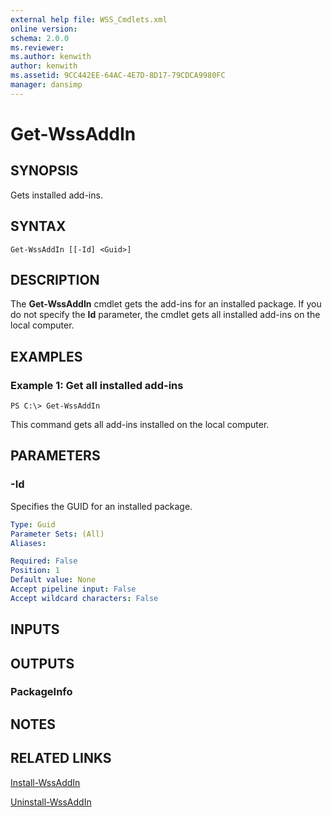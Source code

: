 ```yaml
---
external help file: WSS_Cmdlets.xml
online version: 
schema: 2.0.0
ms.reviewer:
ms.author: kenwith
author: kenwith
ms.assetid: 9CC442EE-64AC-4E7D-8D17-79CDCA9980FC
manager: dansimp
---
```


# Get-WssAddIn

## SYNOPSIS
Gets installed add-ins.

## SYNTAX

```
Get-WssAddIn [[-Id] <Guid>]
```

## DESCRIPTION
The **Get-WssAddIn** cmdlet gets the add-ins for an installed package.
If you do not specify the **Id** parameter, the cmdlet gets all installed add-ins on the local computer.

## EXAMPLES

### Example 1: Get all installed add-ins
```
PS C:\> Get-WssAddIn
```

This command gets all add-ins installed on the local computer.

## PARAMETERS

### -Id
Specifies the GUID for an installed package.

```yaml
Type: Guid
Parameter Sets: (All)
Aliases: 

Required: False
Position: 1
Default value: None
Accept pipeline input: False
Accept wildcard characters: False
```

## INPUTS

## OUTPUTS

### PackageInfo

## NOTES

## RELATED LINKS

[Install-WssAddIn](./Install-WssAddIn.md)

[Uninstall-WssAddIn](./Uninstall-WssAddIn.md)

